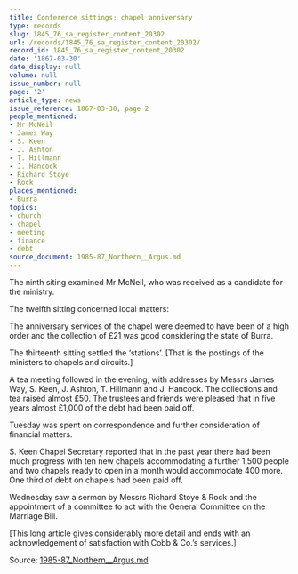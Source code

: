 ```yaml
---
title: Conference sittings; chapel anniversary
type: records
slug: 1845_76_sa_register_content_20302
url: /records/1845_76_sa_register_content_20302/
record_id: 1845_76_sa_register_content_20302
date: '1867-03-30'
date_display: null
volume: null
issue_number: null
page: '2'
article_type: news
issue_reference: 1867-03-30, page 2
people_mentioned:
- Mr McNeil
- James Way
- S. Keen
- J. Ashton
- T. Hillmann
- J. Hancock
- Richard Stoye
- Rock
places_mentioned:
- Burra
topics:
- church
- chapel
- meeting
- finance
- debt
source_document: 1985-87_Northern__Argus.md
---
```


The ninth siting examined Mr McNeil, who was received as a candidate for the ministry.

The twelfth sitting concerned local matters:

The anniversary services of the chapel were deemed to have been of a high order and the collection of £21 was good considering the state of Burra.

The thirteenth sitting settled the ‘stations’.  [That is the postings of the ministers to chapels and circuits.]

A tea meeting followed in the evening, with addresses by Messrs James Way, S. Keen, J. Ashton, T. Hillmann and J. Hancock.  The collections and tea raised almost £50.  The trustees and friends were pleased that in five years almost £1,000 of the debt had been paid off.

Tuesday was spent on correspondence and further consideration of financial matters.

S. Keen Chapel Secretary reported that in the past year there had been much progress with ten new chapels accommodating a further 1,500 people and two chapels ready to open in a month would accommodate 400 more.  One third of debt on chapels had been paid off.

Wednesday saw a sermon by Messrs Richard Stoye & Rock and the appointment of a committee to act with the General Committee on the Marriage Bill.

[This long article gives considerably more detail and ends with an acknowledgement of satisfaction with Cobb & Co.’s services.]

Source: [1985-87_Northern__Argus.md](/downloads/markdown/1985-87_Northern__Argus.md)

